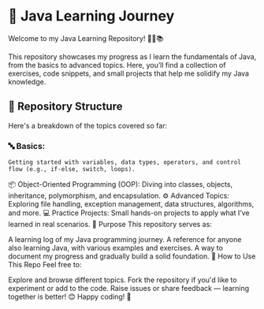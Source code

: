 # 🌟 Java Learning Journey
Welcome to my Java Learning Repository! 👩‍💻📚

This repository showcases my progress as I learn the fundamentals of Java, from the basics to advanced topics. Here, you’ll find a collection of exercises, code snippets, and small projects that help me solidify my Java knowledge.

## 📁 Repository Structure
Here's a breakdown of the topics covered so far:

### 🔤 Basics: 
    Getting started with variables, data types, operators, and control flow (e.g., if-else, switch, loops).
📦 Object-Oriented Programming (OOP): Diving into classes, objects, inheritance, polymorphism, and encapsulation.
⚙️ Advanced Topics: Exploring file handling, exception management, data structures, algorithms, and more.
💻 Practice Projects: Small hands-on projects to apply what I’ve learned in real scenarios.
🎯 Purpose
This repository serves as:

A learning log of my Java programming journey.
A reference for anyone also learning Java, with various examples and exercises.
A way to document my progress and gradually build a solid foundation.
📌 How to Use This Repo
Feel free to:

Explore and browse different topics.
Fork the repository if you'd like to experiment or add to the code.
Raise issues or share feedback — learning together is better! 😊
Happy coding! 🚀
